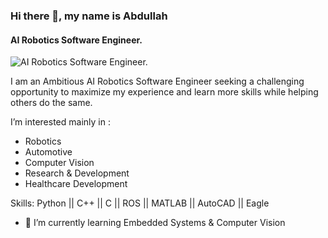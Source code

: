 ### Hi there 👋, my name is Abdullah
#### AI Robotics Software Engineer. 
![AI Robotics Software Engineer. ](https://www.dropbox.com/s/yfqkk12dewlo1yz/Github%20banner.png?dl=0)

I am an Ambitious AI Robotics Software Engineer seeking a challenging opportunity to maximize my experience and learn more skills while helping others do the same. 

I’m interested mainly in :

- Robotics
- Automotive
- Computer Vision
- Research & Development
- Healthcare Development

Skills: Python || C++ || C || ROS || MATLAB || AutoCAD || Eagle 

- 🌱 I’m currently learning Embedded Systems & Computer Vision  




